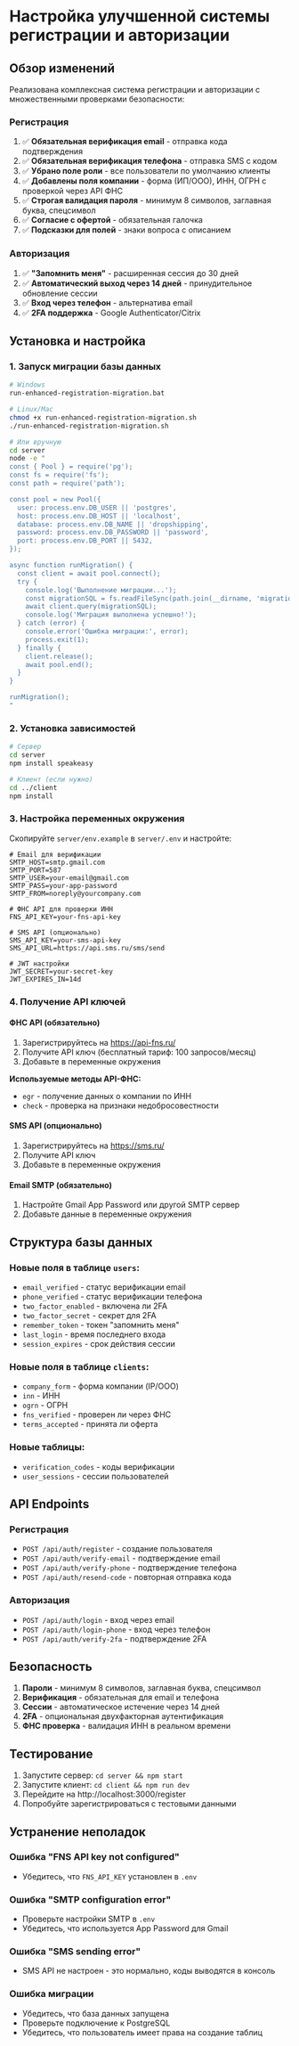 # Настройка улучшенной системы регистрации и авторизации

## Обзор изменений

Реализована комплексная система регистрации и авторизации с множественными проверками безопасности:

### Регистрация
1. ✅ **Обязательная верификация email** - отправка кода подтверждения
2. ✅ **Обязательная верификация телефона** - отправка SMS с кодом
3. ✅ **Убрано поле роли** - все пользователи по умолчанию клиенты
4. ✅ **Добавлены поля компании** - форма (ИП/ООО), ИНН, ОГРН с проверкой через API ФНС
5. ✅ **Строгая валидация пароля** - минимум 8 символов, заглавная буква, спецсимвол
6. ✅ **Согласие с офертой** - обязательная галочка
7. ✅ **Подсказки для полей** - знаки вопроса с описанием

### Авторизация
1. ✅ **"Запомнить меня"** - расширенная сессия до 30 дней
2. ✅ **Автоматический выход через 14 дней** - принудительное обновление сессии
3. ✅ **Вход через телефон** - альтернатива email
4. ✅ **2FA поддержка** - Google Authenticator/Citrix

## Установка и настройка

### 1. Запуск миграции базы данных

```bash
# Windows
run-enhanced-registration-migration.bat

# Linux/Mac
chmod +x run-enhanced-registration-migration.sh
./run-enhanced-registration-migration.sh

# Или вручную
cd server
node -e "
const { Pool } = require('pg');
const fs = require('fs');
const path = require('path');

const pool = new Pool({
  user: process.env.DB_USER || 'postgres',
  host: process.env.DB_HOST || 'localhost',
  database: process.env.DB_NAME || 'dropshipping',
  password: process.env.DB_PASSWORD || 'password',
  port: process.env.DB_PORT || 5432,
});

async function runMigration() {
  const client = await pool.connect();
  try {
    console.log('Выполнение миграции...');
    const migrationSQL = fs.readFileSync(path.join(__dirname, 'migrations', '20250115_enhanced_registration.sql'), 'utf8');
    await client.query(migrationSQL);
    console.log('Миграция выполнена успешно!');
  } catch (error) {
    console.error('Ошибка миграции:', error);
    process.exit(1);
  } finally {
    client.release();
    await pool.end();
  }
}

runMigration();
"
```

### 2. Установка зависимостей

```bash
# Сервер
cd server
npm install speakeasy

# Клиент (если нужно)
cd ../client
npm install
```

### 3. Настройка переменных окружения

Скопируйте `server/env.example` в `server/.env` и настройте:

```env
# Email для верификации
SMTP_HOST=smtp.gmail.com
SMTP_PORT=587
SMTP_USER=your-email@gmail.com
SMTP_PASS=your-app-password
SMTP_FROM=noreply@yourcompany.com

# ФНС API для проверки ИНН
FNS_API_KEY=your-fns-api-key

# SMS API (опционально)
SMS_API_KEY=your-sms-api-key
SMS_API_URL=https://api.sms.ru/sms/send

# JWT настройки
JWT_SECRET=your-secret-key
JWT_EXPIRES_IN=14d
```

### 4. Получение API ключей

#### ФНС API (обязательно)
1. Зарегистрируйтесь на https://api-fns.ru/
2. Получите API ключ (бесплатный тариф: 100 запросов/месяц)
3. Добавьте в переменные окружения

**Используемые методы API-ФНС:**
- `egr` - получение данных о компании по ИНН
- `check` - проверка на признаки недобросовестности

#### SMS API (опционально)
1. Зарегистрируйтесь на https://sms.ru/
2. Получите API ключ
3. Добавьте в переменные окружения

#### Email SMTP (обязательно)
1. Настройте Gmail App Password или другой SMTP сервер
2. Добавьте данные в переменные окружения

## Структура базы данных

### Новые поля в таблице `users`:
- `email_verified` - статус верификации email
- `phone_verified` - статус верификации телефона
- `two_factor_enabled` - включена ли 2FA
- `two_factor_secret` - секрет для 2FA
- `remember_token` - токен "запомнить меня"
- `last_login` - время последнего входа
- `session_expires` - срок действия сессии

### Новые поля в таблице `clients`:
- `company_form` - форма компании (IP/OOO)
- `inn` - ИНН
- `ogrn` - ОГРН
- `fns_verified` - проверен ли через ФНС
- `terms_accepted` - принята ли оферта

### Новые таблицы:
- `verification_codes` - коды верификации
- `user_sessions` - сессии пользователей

## API Endpoints

### Регистрация
- `POST /api/auth/register` - создание пользователя
- `POST /api/auth/verify-email` - подтверждение email
- `POST /api/auth/verify-phone` - подтверждение телефона
- `POST /api/auth/resend-code` - повторная отправка кода

### Авторизация
- `POST /api/auth/login` - вход через email
- `POST /api/auth/login-phone` - вход через телефон
- `POST /api/auth/verify-2fa` - подтверждение 2FA

## Безопасность

1. **Пароли** - минимум 8 символов, заглавная буква, спецсимвол
2. **Верификация** - обязательная для email и телефона
3. **Сессии** - автоматическое истечение через 14 дней
4. **2FA** - опциональная двухфакторная аутентификация
5. **ФНС проверка** - валидация ИНН в реальном времени

## Тестирование

1. Запустите сервер: `cd server && npm start`
2. Запустите клиент: `cd client && npm run dev`
3. Перейдите на http://localhost:3000/register
4. Попробуйте зарегистрироваться с тестовыми данными

## Устранение неполадок

### Ошибка "FNS API key not configured"
- Убедитесь, что `FNS_API_KEY` установлен в `.env`

### Ошибка "SMTP configuration error"
- Проверьте настройки SMTP в `.env`
- Убедитесь, что используется App Password для Gmail

### Ошибка "SMS sending error"
- SMS API не настроен - это нормально, коды выводятся в консоль

### Ошибка миграции
- Убедитесь, что база данных запущена
- Проверьте подключение к PostgreSQL
- Убедитесь, что пользователь имеет права на создание таблиц
